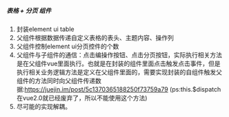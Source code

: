 
##### 表格 + 分页 组件

1. 封装element ui table
2. 父组件根据数据传递自定义表格的表头、主题内容、操作列
3. 父组件控制element ui分页控件的个数
4. 父组件与子组件的通信：点击编操作按钮、点击分页按钮，实际执行相关方法是在父组件vue里面执行。也就是在封装的组件里面点击触发点击事件，但是执行相关业务逻辑方法是定义在父组件里面的，需要实现封装的自组件触发父组件的方法同时向父组件传递数据:https://juejin.im/post/5c1370365188250f73759a79 (ps:this.$dispatch在vue2.0就已经废弃了，所以不能使用这个方法)
5. 尽可能的实现解耦。